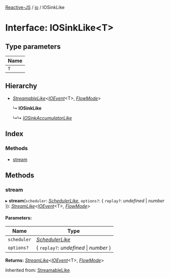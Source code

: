 [Reactive-JS](../README.md) / [io](../modules/io.md) / IOSinkLike

# Interface: IOSinkLike<T\>

## Type parameters

Name |
------ |
`T` |

## Hierarchy

* [*StreamableLike*](streamable.streamablelike.md)<[*IOEvent*](../modules/io.md#ioevent)<T\>, [*FlowMode*](../enums/flowable.flowmode.md)\>

  ↳ **IOSinkLike**

  ↳↳ [*IOSinkAccumulatorLike*](io.iosinkaccumulatorlike.md)

## Index

### Methods

* [stream](io.iosinklike.md#stream)

## Methods

### stream

▸ **stream**(`scheduler`: [*SchedulerLike*](scheduler.schedulerlike.md), `options?`: { `replay?`: *undefined* \| *number*  }): [*StreamLike*](observable.streamlike.md)<[*IOEvent*](../modules/io.md#ioevent)<T\>, [*FlowMode*](../enums/flowable.flowmode.md)\>

#### Parameters:

Name | Type |
------ | ------ |
`scheduler` | [*SchedulerLike*](scheduler.schedulerlike.md) |
`options?` | { `replay?`: *undefined* \| *number*  } |

**Returns:** [*StreamLike*](observable.streamlike.md)<[*IOEvent*](../modules/io.md#ioevent)<T\>, [*FlowMode*](../enums/flowable.flowmode.md)\>

Inherited from: [StreamableLike](streamable.streamablelike.md)

